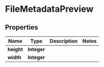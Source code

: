 
# FileMetadataPreview

## Properties
Name | Type | Description | Notes
------------ | ------------- | ------------- | -------------
**height** | **Integer** |  | 
**width** | **Integer** |  | 



